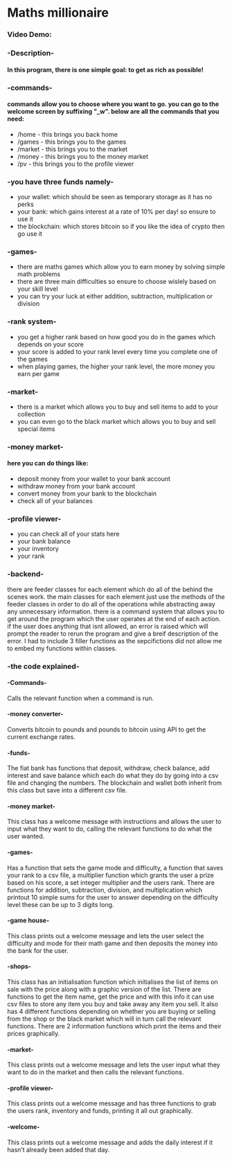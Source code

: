 # Maths millionaire
### Video Demo:  <URL HERE>
### -Description-

#### In this program, there is one simple goal: to get as rich as possible!

### -commands-

#### commands allow you to choose where you want to go. you can go to the welcome screen by suffixing "_w". below are all the commands that you need:

- /home - this brings you back home
- /games - this brings you to the games
- /market - this brings you to the market
- /money - this brings you to the money market
- /pv - this brings you to the profile viewer

### -you have three funds namely-

- your wallet: which should be seen as temporary storage as it has no perks
- your bank: which gains interest at a rate of 10% per day! so ensure to use it
- the blockchain: which stores bitcoin so if you like the idea of crypto then go use it

### -games-

- there are maths games which allow you to earn money by solving simple math problems
- there are three main difficulties so ensure to choose wislely based on your skill level
- you can try your luck at either addition, subtraction, multiplication or division

### -rank system-

- you get a higher rank based on how good you do in the games which depends on your score
- your score is added to your rank level every time you complete one of the games
- when playing games, the higher your rank level, the more money you earn per game

### -market-

- there is a market which allows you to buy and sell items to add to your collection
- you can even go to the black market which allows you to buy and sell special items

### -money market-
#### here you can do things like:

- deposit money from your wallet to your bank account
- withdraw money from your bank account
- convert money from your bank to the blockchain
- check all of your balances

### -profile viewer-

- you can check all of your stats here
- your bank balance
- your inventory
- your rank

### -backend-

there are feeder classes for each element which do all of the behind the scenes work. the main classes for each element just use the methods of the feeder classes in order to do all of the operations while abstracting away any unnecessary information. there is a command system that allows you to get around the program which the user operates at the end of each action. if the user does anything that isnt allowed, an error is raised which will prompt the reader to rerun the program and give a breif description of the error. I had to include 3 filler functions as the sepcifictions did not allow me to embed my functions within classes.

### -the code explained-

#### -Commands-

Calls the relevant function when a command is run.

#### -money converter-

Converts bitcoin to pounds and pounds to bitcoin using API to get the current exchange rates.

#### -funds-

The fiat bank has functions that deposit, withdraw, check balance, add interest and save balance which each do what they do by going into a csv file and changing the numbers. The blockchain and wallet both inherit from this class but save into a different csv file.

#### -money market-

This class has a welcome message with instructions and allows the user to input what they want to do, calling the relevant functions to do what the user wanted.

#### -games-

Has a function that sets the game mode and difficulty, a function that saves your rank to a csv file, a multiplier function which grants the user a prize based on his score, a set integer multiplier and the users rank. There are functions for addition, subtraction, division, and multiplication which printout 10 simple sums for the user to answer depending on the difficulty level these can be up to 3 digits long.

#### -game house-

This class prints out a welcome message and lets the user select the difficulty and mode for their math game and then deposits the money into the bank for the user.

#### -shops-

This class has an initialisation function which initialises the list of items on sale with the price along with a graphic version of the list. There are functions to get the item name, get the price and with this info it can use csv files to store any item you buy and take away any item you sell. It also  has 4 different functions depending on whether you are buying or selling from the shop or the black market which will in turn call the relevant functions. There are 2 information functions which print the items and their prices graphically.

#### -market-

This class prints out a welcome message and lets the user input what they want to do in the market and then calls the relevant functions.

#### -profile viewer-

This class prints out a welcome message and has three functions to grab the users rank, inventory and funds, printing it all out graphically.

#### -welcome-

This class prints out a welcome message and adds the daily interest if it hasn’t already been added that day.

